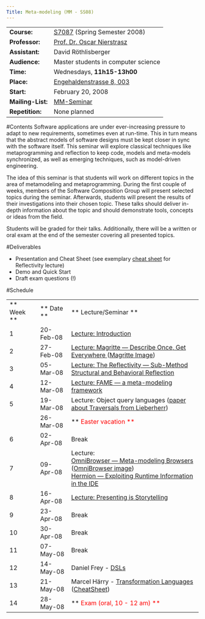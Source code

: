 ```yaml
---
Title: Meta-modeling (MM - SS08)
---
```



| | |
|---|---|
|<strong>Course:</strong>|[S7087](http://evub.unibe.ch/pievub/?KursID=2284017&KursNr=S7087&UeberschriftID=398758&page=detail) (Spring Semester 2008)
|**Professor:**</TD>|[Prof. Dr. Oscar Nierstrasz](http://www.iam.unibe.ch/~oscar/)</TD> </TR>
|**Assistant:**</TD>|David R&ouml;thlisberger </TR>
|**Audience:**</TD>|Master students in computer science </TR>
|**Time:**|Wednesdays, **11h15-13h00**
|**Place:**|[Engehaldenstrasse 8, 003](%base_url%/contact/maps)
|**Start:**|February 20, 2008
|**Mailing-List:**|[MM-Seminar](https://www.iam.unibe.ch/mailman/listinfo/mms-seminar)
|**Repetition:**|None planned

#Contents
Software applications are under ever-increasing pressure to adapt to new requirements, sometimes even at run-time. This in turn means that the abstract models of software designs must be kept closer in sync with the software itself. This seminar will explore classical techniques like metaprogramming and reflection to keep code, models and meta-models synchronized, as well as emerging techniques, such as model-driven engineering.

The idea of this seminar is that students will work on different topics in the area of metamodeling and metaprogramming. During the first couple of weeks, members of the Software Composition Group will present selected topics during the seminar. Afterwards, students will present the results of their investigations into their chosen topic. These talks should deliver in-depth information about the topic and should demonstrate tools, concepts or ideas from the field.

Students will be graded for their talks. Additionally, there will be a written or oral exam at the end of the semester covering all presented topics.

#Deliverables


- Presentation and Cheat Sheet (see exemplary [cheat sheet](http://scg.unibe.ch/download/mm/Resources/cheatSheetReflectivity.pdf) for Reflectivity lecture)
- Demo and Quick Start
- Draft exam questions (!)

#Schedule

| | | |
|---|---|---|
|** Week **|** Date **|** Lecture/Seminar **
| 1| 20-Feb-08|[ Lecture: Introduction ](http://scg.unibe.ch/download/mm/Slides/01Intro.ppt.pdf)
| 2| 27-Feb-08|[ Lecture: Magritte &mdash; Describe Once, Get Everywhere ](http://scg.unibe.ch/download/mm/Slides/02Magritte.pdf) ([Magritte Image](http://scg.unibe.ch/download/mm/Resources/magritte.zip))
| 3| 05-Mar-08|[Lecture: The Reflectivity &mdash; Sub-Method Structural and Behavioral Reflection](http://scg.unibe.ch/download/mm/Slides/03Reflectivity.pdf)
| 4| 12-Mar-08|[ Lecture: FAME &mdash; a meta-modeling framework](http://scg.unibe.ch/download/mm/Slides/04FAME.pdf)
| 5| 19-Mar-08| Lecture: Object query languages ([paper about Traversals from Lieberherr](http://scg.unibe.ch/download/mm/Resources/p370-lieberherr.pdf))
| | 26-Mar-08|**<font color="#ff0000"> Easter vacation **
| 6| 02-Apr-08| Break
| 7| 09-Apr-08| Lecture: <br /> [OmniBrowser &mdash; Meta-modeling Browsers](http://scg.unibe.ch/download/mm/Slides/06OmniBrowser.pdf) ([OmniBrowser image](http://scg.unibe.ch/download/mm/Resources/omnibrowser.zip))<br /> [Hermion &mdash; Exploiting Runtime Information in the IDE](http://scg.unibe.ch/download/mm/Slides/06Hermion.pdf)
| 8| 16-Apr-08| [Lecture: Presenting is Storytelling](http://scg.unibe.ch/download/mm/Slides/07Presenting.pdf)
| 9| 23-Apr-08| Break
| 10| 30-Apr-08| Break
| 11| 07-May-08| Break
| 12| 14-May-08| Daniel Frey - [DSLs](http://scg.unibe.ch/download/mm/Slides/08DSL.ppt)
| 13| 21-May-08| Marcel H&auml;rry - [Transformation Languages](http://scg.unibe.ch/download/mm/Slides/09TransformationLanguages.pdf) ([CheatSheet](http://scg.unibe.ch/download/mm/Resources/cheatsheetTransformationLanguages.pdf))
| 14| 28-May-08|**<font color="#ff0000"> Exam (oral, 10 - 12 am) **
